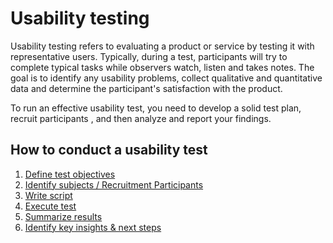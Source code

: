 # Usability testing

Usability testing refers to evaluating a product or service by testing it with representative users. Typically, during a test, participants will try to complete typical tasks while observers watch, listen and takes notes.  The goal is to identify any usability problems, collect qualitative and quantitative data and determine the participant's satisfaction with the product.

To run an effective usability test, you need to develop a solid test plan, recruit participants , and then analyze and report your findings.

## How to conduct a usability test 
1. [Define test objectives]()
2. [Identify subjects / Recruitment Participants]()
3. [Write script]()
4. [Execute test]()
5. [Summarize results]()
6. [Identify key insights & next steps]()
